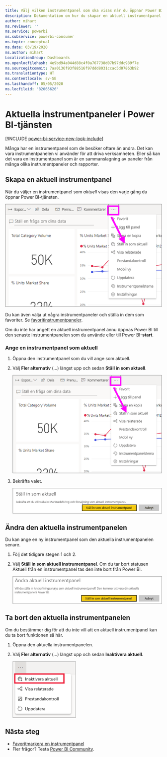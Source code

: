 ```yaml
---
title: Välj vilken instrumentpanel som ska visas när du öppnar Power BI-tjänsten
description: Dokumentation om hur du skapar en aktuell instrumentpanel i Power BI-tjänsten
author: mihart
ms.reviewer: ''
ms.service: powerbi
ms.subservice: powerbi-consumer
ms.topic: conceptual
ms.date: 03/19/2020
ms.author: mihart
LocalizationGroup: Dashboards
ms.openlocfilehash: 4e9bd94a044d88c4f0a767738d07b97ddc989f7e
ms.sourcegitcommit: 7aa0136f93f88516f97ddd8031ccac5d07863b92
ms.translationtype: HT
ms.contentlocale: sv-SE
ms.lasthandoff: 05/05/2020
ms.locfileid: "82065626"
---
```

# <a name="featured-dashboards-in-the-power-bi-service"></a>Aktuella instrumentpaneler i Power BI-tjänsten

[!INCLUDE [power-bi-service-new-look-include](../includes/power-bi-service-new-look-include.md)]

Många har en instrumentpanel som de besöker oftare än andra. Det kan vara instrumentpanelen vi använder för att driva verksamheten. Eller så kan det vara en instrumentpanel som är en sammanslagning av paneler från många olika instrumentpaneler och rapporter.

## <a name="create-a-featured-dashboard"></a>Skapa en aktuell instrumentpanel
När du väljer en instrumentpanel som *aktuell* visas den varje gång du öppnar Power BI-tjänsten. 

![Ikonen Ange som aktuell](./media/end-user-featured/power-bi-dropdown.png)

Du kan även välja ut några instrumentpaneler och ställa in dem som favoriter. Se [favoritinstrumentpaneler](end-user-favorite.md).

Om du inte har angett en aktuell instrumentpanel ännu öppnas Power BI till den senaste instrumentpanelen som du använde eller till Power BI-**start**. 

### <a name="set-a-dashboard-as-featured"></a>Ange en instrumentpanel som aktuell


1. Öppna den instrumentpanel som du vill ange som aktuell. 
2. Välj **Fler alternativ** (…) längst upp och sedan **Ställ in som aktuell**. 
   
    ![Ikonen Ange som aktuell](./media/end-user-featured/power-bi-dropdown.png)
3. Bekräfta valet.
   
    ![Ställ in aktuell instrumentpanel](./media/end-user-featured/power-bi-featured-confirm.png)

## <a name="change-the-featured-dashboard"></a>Ändra den aktuella instrumentpanelen
Du kan ange en ny instrumentpanel som den aktuella instrumentpanelen senare.

1. Följ det tidigare stegen 1 och 2.
   
2. Välj **Ställ in som aktuell instrumentpanel**. Om du tar bort statusen Aktuell från en instrumentpanel tas den inte bort från Power BI. 
   
    ![Meddelande som anger att åtgärden lyckades](./media/end-user-featured/power-bi-unfeature-new.png)

## <a name="remove-the-featured-dashboard"></a>Ta bort den aktuella instrumentpanelen
Om du bestämmer dig för att du inte vill att en aktuell instrumentpanel kan du ta bort funktionen så här.

1. Öppna den aktuella instrumentpanelen.
2. Välj **Fler alternativ** (…) längst upp och sedan **Inaktivera aktuell**.

    ![Inaktivera vald aktuell instrumentpanel](./media/end-user-featured/power-bi-unfeature.png)
   
## <a name="next-steps"></a>Nästa steg
- [Favoritmarkera en instrumentpanel](end-user-favorite.md)    
- Fler frågor? Testa [Power BI Community](https://community.powerbi.com/).

